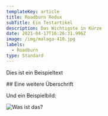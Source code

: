 ```yaml
---
templateKey: article
title: Roadburn Redux
subTitle: Ein Testartikel
description: Das Wichtigste in Kürze
date: 2021-04-17T16:26:31.996Z
image: /img/malaga-410.jpg
labels:
  - Roadburn
type: Standard
---
```

Dies ist ein Beispieltext

\## Eine weitere Überschrift

Und ein Beispielbild:

![Was ist das?](/img/16269359582_40875764a0_z-380x250.jpg "Titel")